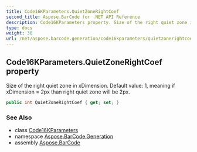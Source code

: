 ```yaml
---
title: Code16KParameters.QuietZoneRightCoef
second_title: Aspose.BarCode for .NET API Reference
description: Code16KParameters property. Size of the right quiet zone in xDimension. Default value 1 meaning if xDimension  2px than right quiet zone will be 2px
type: docs
weight: 30
url: /net/aspose.barcode.generation/code16kparameters/quietzonerightcoef/
---
```

## Code16KParameters.QuietZoneRightCoef property

Size of the right quiet zone in xDimension. Default value: 1, meaning if xDimension = 2px than right quiet zone will be 2px.

```csharp
public int QuietZoneRightCoef { get; set; }
```

### See Also

* class [Code16KParameters](../)
* namespace [Aspose.BarCode.Generation](../../../aspose.barcode.generation/)
* assembly [Aspose.BarCode](../../../)


